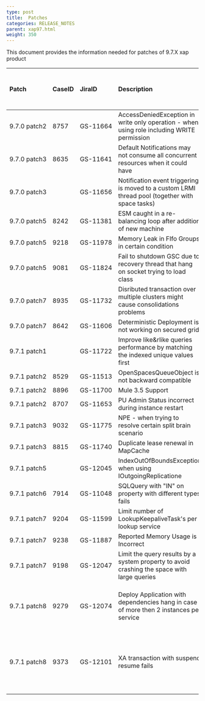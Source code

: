 ```yaml
---
type: post
title:  Patches
categories: RELEASE_NOTES
parent: xap97.html
weight: 350
---
```


This document provides the information needed for patches of 9.7.X xap product 


| Patch | CaseID | JiraID  | Description | Comments | Install on server \ client | Build Number | Release Date |
|:------|:-------|:--------|:------------|:---------|:---------------------------|:-------------|:-------------|
| <nobr>9.7.0 patch2</nobr> | 8757 | <nobr>GS-11664</nobr> | AccessDeniedException in write only operation - when using role including WRITE permission |  |  | 10521 | 10/3/2014 |
| 9.7.0 patch3 | 8635 | GS-11641 | Default Notifications may not consume all concurrent resources when it could have |  |  | 10530 | 17/3/2014 | 
| 9.7.0 patch3 |      | GS-11656 | Notification event triggering is moved to a custom LRMI thread pool (together with space tasks) |  |  | 10530 | 17/3/2014 |
| 9.7.0 patch5 | 8242 | GS-11381 | ESM caught in a re-balancing loop after addition of new machine |  |  | 10551 | 31/7/2014 |
| 9.7.0 patch5 | 9218 | GS-11978 | Memory Leak in FIfo Groups in certain condition |  |  | 10552 | 14/9/2014 |
| 9.7.0 patch5 | 9081 | GS-11824 | Fail to shutdown GSC due to recovery thread that hang on socket trying to load class |  |  | 10553 | 30/10/2014 |
| 9.7.0 patch7 | 8935 | GS-11732 | Disributed transaction over multiple clusters might cause consolidations problems |  |  | 10570 | 10/9/2014 |
| 9.7.0 patch7 | 8642 | GS-11606 | Deterministic Deployment is not working on secured grid |  |  | 10571 | 23/9/2014 |
| 9.7.1 patch1 |      | GS-11722 | Improve like&rlike queries performance by matching the indexed unique values first |  |  | 10810 | 9/6/2014 |
| 9.7.1 patch2 | 8529 | GS-11513 | OpenSpacesQueueObject is not backward compatible |  |  | 10820 | 16/6/2014 | 
| 9.7.1 patch2 | 8896 | GS-11700 | Mule 3.5 Support |  |  | 10821 | 18/6/2014 | 
| 9.7.1 patch2 | 8707 | GS-11653 | PU Admin Status incorrect during instance restart |  |  | 10823 | 9/7/2014 | 
| 9.7.1 patch3 | 9032 | GS-11775 | NPE - when trying to resolve certain split brain scenario |  |  | 10830 | 24/7/2014 |
| 9.7.1 patch3 | 8815 | GS-11740 | Duplicate lease renewal in MapCache |  |  | 10830 | 24/7/2014 |
| 9.7.1 patch5 |  | GS-12045 | IndexOutOfBoundsException when using IOutgoingReplicatione |  |  | 10850 | 1/10/2014 |
| 9.7.1 patch6 | 7914 | GS-11048 | SQLQuery with "IN" on property with different types fails |  |  | 10860 | 5/10/2014 |
| 9.7.1 patch7 | 9204  | GS-11599 | Limit number of LookupKeepaliveTask's per lookup service |  |  | 10870 | 6/10/2014 |
| 9.7.1 patch7 | 9238 | GS-11887 | Reported Memory Usage is Incorrect |  |  | 10870 | 6/10/2014 |
| 9.7.1 patch7 | 9198 | GS-12047 | Limit the query results by a system property to avoid crashing the space with large queries |  |  | 10870 | 6/10/2014 |
| 9.7.1 patch8 | 9279 | GS-12074 | Deploy Application with dependencies hang in case of more then 2 instances per service | Fix: PendingServiceElementManager.Key accepts a timestamp in constructor but does not assign it to its inner field. This causes comparison of Key.compareTo to misbehave | Server and client  | 10880 | 13/11/2014 |
| 9.7.1 patch8 | 9373 | GS-12101 | XA transaction with suspend resume fails |  When code inside a transactional boundary invokes a method that is itself a transactional boundary marked with @Transactional(propagation = Propagation.NOT_SUPPORTED) GigaSpace throws an error with a null message at commit time.  | Server and client | 10880 | 13/11/2014 |
